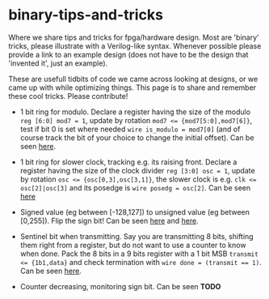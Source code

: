 # binary-tips-and-tricks

Where we share tips and tricks for fpga/hardware design. Most are 'binary' tricks, please illustrate with a Verilog-like syntax. Whenever possible please provide a link to an example design (does not have to be the design that 'invented it', just an example).

These are usefull tidbits of code we came across looking at designs, or we came up with while optimizing things. This page is to share and remember these cool tricks. Please contribute!

- 1 bit ring for modulo. Declare a register having the size of the modulo `reg [6:0] mod7 = 1`, update by rotation `mod7 <= {mod7[5:0],mod7[6]}`, test if bit 0 is set where needed `wire is_modulo = mod7[0]` (and of course track the bit of your choice to change the initial offset).
Can be seen [here](https://github.com/BrunoLevy/learn-fpga/blob/d836bad382563b953e9ca3510f5f39dcf879bb06/Basic/ULX3S_hdmi/HDMI_test.v#L76).

- 1 bit ring for slower clock, tracking e.g. its raising front. Declare a register having the size of the clock divider `reg [3:0] osc = 1`, update by rotation `osc <= {osc[0,3],osc[3,1]}`, the slower clock is e.g. `clk <= osc[2]|osc[3]` and its posedge is `wire posedg = osc[2]`.
Can be seen [here](https://github.com/sylefeb/Silice/blob/367ae5ca4f4ff7b155ec84c518fa647b8242eb35/projects/ice-v/ice-v.ice#L181)

- Signed value (eg between [-128,127]) to unsigned value (eg between [0,255]). Flip the sign bit!
Can be seen [here](https://github.com/emard/ulx3s-misc/blob/159edfdb460c3dcdde66138196891dafa5da4f29/examples/audio/hdl/dacpwm.v#L21) and [here](https://github.com/sylefeb/Silice/blob/367ae5ca4f4ff7b155ec84c518fa647b8242eb35/projects/audio_sdcard_streamer/main.ice#L71).

- Sentinel bit when transmitting. Say you are transmitting 8 bits, shifting them right from a register, but do not want to use a counter to know when done. Pack the 8 bits in a 9 bits register with a 1 bit MSB `transmit <= {1b1,data}` and check termination with `wire done = (transmit == 1)`.
Can be seen [here](https://github.com/sylefeb/Silice/blob/367ae5ca4f4ff7b155ec84c518fa647b8242eb35/projects/common/uart.ice#L74).

- Counter decreasing, monitoring sign bit.
Can be seen **TODO**


